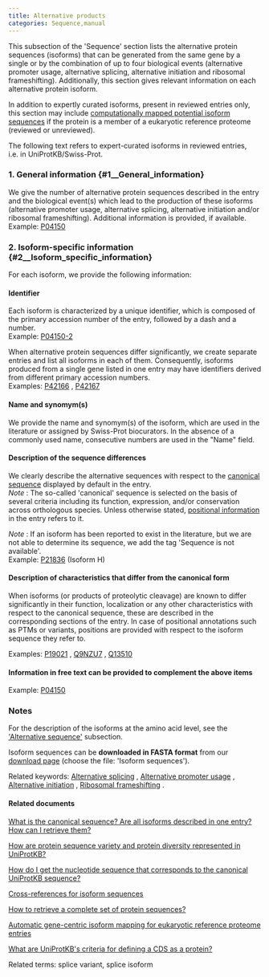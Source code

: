 ```yaml
---
title: Alternative products
categories: Sequence,manual
---
```


This subsection of the 'Sequence' section lists the alternative protein sequences (isoforms) that can be generated from the same gene by a single or by the combination of up to four biological events (alternative promoter usage, alternative splicing, alternative initiation and ribosomal frameshifting). Additionally, this section gives relevant information on each alternative protein isoform.

In addition to expertly curated isoforms, present in reviewed entries only, this section may include [computationally mapped potential isoform sequences](http://www.uniprot.org/help/gene%5Fcentric%5Fisoform%5Fmapping) if the protein is a member of a eukaryotic reference proteome (reviewed or unreviewed).

The following text refers to expert-curated isoforms in reviewed entries, i.e. in UniProtKB/Swiss-Prot.

### 1. General information {#1\_\_General_information}

We give the number of alternative protein sequences described in the entry and the biological event(s) which lead to the production of these isoforms (alternative promoter usage, alternative splicing, alternative initiation and/or ribosomal frameshifting). Additional information is provided, if available.  
Example: [P04150](http://www.uniprot.org/uniprotkb/P04150#sequences)

### 2. Isoform-specific information {#2\_\_Isoform_specific_information}

For each isoform, we provide the following information:

#### Identifier

Each isoform is characterized by a unique identifier, which is composed of the primary accession number of the entry, followed by a dash and a number.  
Example: [P04150-2](http://www.uniprot.org/uniprotkb/P04150#sequences)

When alternative protein sequences differ significantly, we create separate entries and list all isoforms in each of them. Consequently, isoforms produced from a single gene listed in one entry may have identifiers derived from different primary accession numbers.  
Examples: [P42166](http://www.uniprot.org/uniprotkb/P42166#sequences) , [P42167](http://www.uniprot.org/uniprotkb/P42167#sequences)

#### Name and synomym(s)

We provide the name and synomym(s) of the isoform, which are used in the literature or assigned by Swiss-Prot biocurators. In the absence of a commonly used name, consecutive numbers are used in the "Name" field.

#### Description of the sequence differences

We clearly describe the alternative sequences with respect to the [canonical sequence](http://www.uniprot.org/help/canonical%5Fand%5Fisoforms) displayed by default in the entry.  
*Note* : The so-called 'canonical' sequence is selected on the basis of several criteria including its function, expression, and/or conservation across orthologous species. Unless otherwise stated, [positional information](http://www.uniprot.org/help/sequence%5Fannotation) in the entry refers to it.

*Note* : If an isoform has been reported to exist in the literature, but we are not able to determine its sequence, we add the tag 'Sequence is not available'.  
Example: [P21836](http://www.uniprot.org/uniprotkb/P21836#sequences) (Isoform H)

#### Description of characteristics that differ from the canonical form

When isoforms (or products of proteolytic cleavage) are known to differ significantly in their function, localization or any other characteristics with respect to the canonical sequence, these are described in the corresponding sections of the entry. In case of positional annotations such as PTMs or variants, positions are provided with respect to the isoform sequence they refer to.

Examples: [P19021](http://www.uniprot.org/uniprotkb/P19021#ptm%5Fprocessing) , [Q9NZU7](http://www.uniprot.org/uniprotkb/Q9NZU7#ptm%5Fprocessing) , [Q13510](http://www.uniprot.org/uniprotkb/Q13510##pathology%5Fand%5Fbiotech)

#### Information in free text can be provided to complement the above items

Example: [P04150](http://www.uniprot.org/uniprotkb/P04150#sequences)

### Notes

For the description of the isoforms at the amino acid level, see the ['Alternative sequence'](http://www.uniprot.org/manual/var%5Fseq) subsection.

Isoform sequences can be **downloaded in FASTA format** from our [download page](http://www.uniprot.org/downloads) (choose the file: 'Isoform sequences').

Related keywords: [Alternative splicing](http://www.uniprot.org/keywords/25) , [Alternative promoter usage](http://www.uniprot.org/keywords/877) , [Alternative initiation](http://www.uniprot.org/keywords/24) , [Ribosomal frameshifting](http://www.uniprot.org/keywords/688) .

#### Related documents

[What is the canonical sequence? Are all isoforms described in one entry? How can I retrieve them?](http://www.uniprot.org/help/canonical%5Fand%5Fisoforms)

[How are protein sequence variety and protein diversity represented in UniProtKB?](http://www.uniprot.org/help/protein%5Fdiversity)

[How do I get the nucleotide sequence that corresponds to the canonical UniProtKB sequence?](http://www.uniprot.org/help/canonical%5Fnucleotide)

[Cross-references for isoform sequences](http://www.uniprot.org/help/isoform%5Fcrossreferences)

[How to retrieve a complete set of protein sequences?](http://www.uniprot.org/help/retrieve%5Fsets)

[Automatic gene-centric isoform mapping for eukaryotic reference proteome entries](http://www.uniprot.org/help/gene%5Fcentric%5Fisoform%5Fmapping)

[What are UniProtKB's criteria for defining a CDS as a protein?](http://www.uniprot.org/help/cds%5Fprotein%5Fdefinition)

Related terms: splice variant, splice isoform
